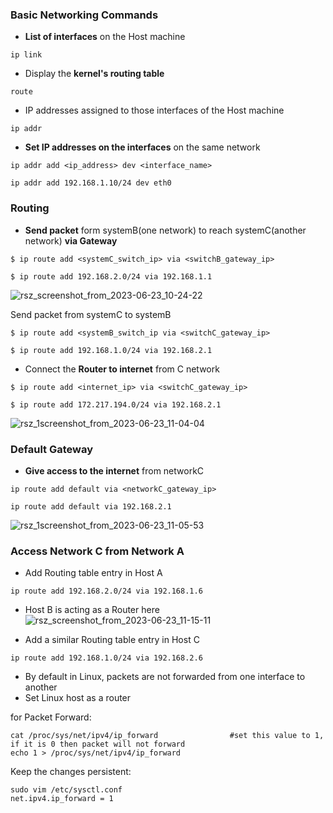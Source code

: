### Basic Networking Commands

- **List of interfaces** on the Host machine
```
ip link
```
- Display the **kernel's routing table**
```
route
```

- IP addresses assigned to those interfaces of the Host machine
```
ip addr
```
- **Set IP addresses on the interfaces** on the same network
```
ip addr add <ip_address> dev <interface_name>
```
```
ip addr add 192.168.1.10/24 dev eth0
```

### Routing


- **Send packet** form systemB(one network) to reach systemC(another network) **via Gateway**
```
$ ip route add <systemC_switch_ip> via <switchB_gateway_ip>
```
```
$ ip route add 192.168.2.0/24 via 192.168.1.1
```

![rsz_screenshot_from_2023-06-23_10-24-22](https://github.com/Mohsem35/DevOps/assets/58659448/f5aee566-01ef-48dc-95d8-6ae1d0ad6494)

Send packet from systemC to systemB
```
$ ip route add <systemB_switch_ip via <switchC_gateway_ip>
```

```
$ ip route add 192.168.1.0/24 via 192.168.2.1
```

- Connect the **Router to internet** from C network
```
$ ip route add <internet_ip> via <switchC_gateway_ip>
```
```
$ ip route add 172.217.194.0/24 via 192.168.2.1
```

![rsz_1screenshot_from_2023-06-23_11-04-04](https://github.com/Mohsem35/DevOps/assets/58659448/e1b6618f-3fcc-47e8-b816-59d8c48273d4)


### Default Gateway

- **Give access to the internet** from networkC 
```
ip route add default via <networkC_gateway_ip>
```

```
ip route add default via 192.168.2.1
```

![rsz_1screenshot_from_2023-06-23_11-05-53](https://github.com/Mohsem35/DevOps/assets/58659448/5370099b-34ba-4693-bf54-7bbe32225f99)


### Access Network C from Network A

- Add Routing table entry in Host A
```
ip route add 192.168.2.0/24 via 192.168.1.6
```
- Host B is acting as a Router here
![rsz_screenshot_from_2023-06-23_11-15-11](https://github.com/Mohsem35/DevOps/assets/58659448/f3d56854-81e5-4ca7-a58e-ec6b11c6fd36)

- Add a similar Routing table entry in Host C
```
ip route add 192.168.1.0/24 via 192.168.2.6
```
- By default in Linux, packets are not forwarded from one interface to another
- Set Linux host as a router

for Packet Forward:
```
cat /proc/sys/net/ipv4/ip_forward                #set this value to 1, if it is 0 then packet will not forward
echo 1 > /proc/sys/net/ipv4/ip_forward
```
Keep the changes persistent:
```
sudo vim /etc/sysctl.conf
net.ipv4.ip_forward = 1
```


